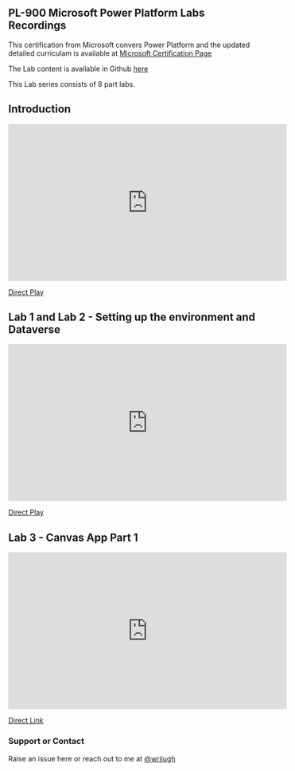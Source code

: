 ## PL-900 Microsoft Power Platform Labs Recordings

This certification from Microsoft convers Power Platform and the updated detailed curriculam is available at [Microsoft Certification Page](https://docs.microsoft.com/en-us/learn/certifications/exams/pl-900)

The Lab content is available in Github [here](https://github.com/MicrosoftLearning/PL-900-Microsoft-Power-Platform-Fundamentals)

This Lab series consists of 8 part labs. 

## Introduction

<iframe width="560" height="315" src="https://www.youtube.com/embed/lmEoq1UlWp8" frameborder="0" allow="accelerometer; autoplay; clipboard-write; encrypted-media; gyroscope; picture-in-picture" allowfullscreen></iframe>

[Direct Play](https://www.youtube.com/watch?v=lmEoq1UlWp8)

## Lab 1 and Lab 2 - Setting up the environment and Dataverse

<iframe width="560" height="315" src="https://www.youtube.com/embed/EOS7Q1bQ4mU" frameborder="0" allow="accelerometer; autoplay; clipboard-write; encrypted-media; gyroscope; picture-in-picture" allowfullscreen></iframe>

[Direct Play](https://www.youtube.com/watch?v=EOS7Q1bQ4mU)

## Lab 3 - Canvas App Part 1

<iframe width="560" height="315" src="https://www.youtube.com/embed/O34FMQ68sDc" frameborder="0" allow="accelerometer; autoplay; clipboard-write; encrypted-media; gyroscope; picture-in-picture" allowfullscreen></iframe>

[Direct Link](https://www.youtube.com/watch?v=O34FMQ68sDc)


### Support or Contact

Raise an issue here or reach out to me at [@wrijugh](https://twitter.com/wrijugh)
